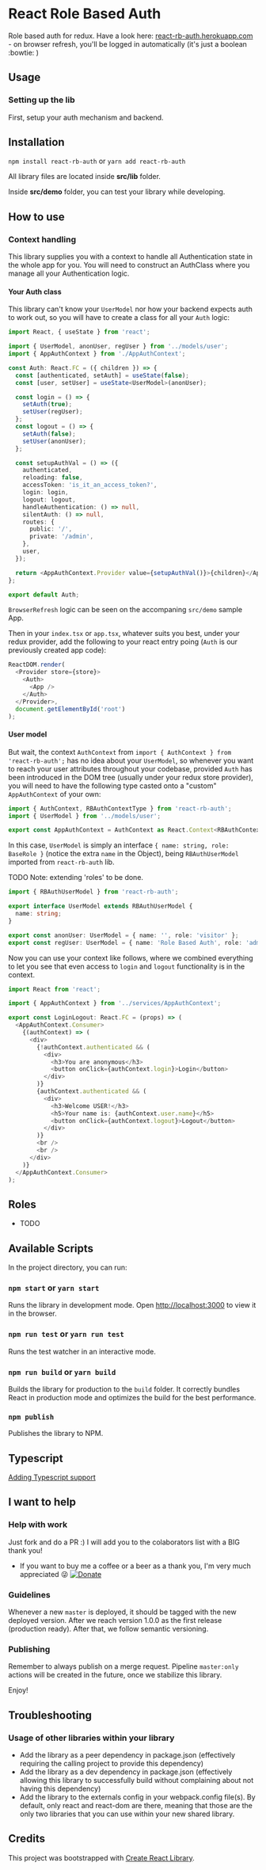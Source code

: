 # React Role Based Auth

Role based auth for redux. Have a look here: [react-rb-auth.herokuapp.com](https://react-rb-auth.herokuapp.com/) - on browser refresh, you'll be logged in automatically (it's just a boolean :bowtie: )

## Usage

### Setting up the lib

First, setup your auth mechanism and backend.

## Installation

`npm install react-rb-auth`
or
`yarn add react-rb-auth`

All library files are located inside **src/lib** folder.

Inside **src/demo** folder, you can test your library while developing.

## How to use

### Context handling

This library supplies you with a context to handle all Authentication state in the whole app for you. You will need to construct an AuthClass where you manage all your Authentication logic.

#### Your Auth class

This library can't know your `UserModel` nor how your backend expects auth to work out, so you will have to create a class for all your `Auth` logic:

```typescript
import React, { useState } from 'react';

import { UserModel, anonUser, regUser } from '../models/user';
import { AppAuthContext } from './AppAuthContext';

const Auth: React.FC = ({ children }) => {
  const [authenticated, setAuth] = useState(false);
  const [user, setUser] = useState<UserModel>(anonUser);

  const login = () => {
    setAuth(true);
    setUser(regUser);
  };
  const logout = () => {
    setAuth(false);
    setUser(anonUser);
  };

  const setupAuthVal = () => ({
    authenticated,
    reloading: false,
    accessToken: 'is_it_an_access_token?',
    login: login,
    logout: logout,
    handleAuthentication: () => null,
    silentAuth: () => null,
    routes: {
      public: '/',
      private: '/admin',
    },
    user,
  });

  return <AppAuthContext.Provider value={setupAuthVal()}>{children}</AppAuthContext.Provider>;
};

export default Auth;
```

`BrowserRefresh` logic can be seen on the accompaning `src/demo` sample App.

Then in your `index.tsx` or `app.tsx`, whatever suits you best, under your redux provider, add the following to your react entry poing (`Auth` is our previously created app code):

```typescript
ReactDOM.render(
  <Provider store={store}>
    <Auth>
      <App />
    </Auth>
  </Provider>,
  document.getElementById('root')
);
```

#### User model

But wait, the context `AuthContext` from `import { AuthContext } from 'react-rb-auth';` has no idea about your `UserModel`, so whenever you want to reach your user attributes throughout your codebase, provided `Auth` has been introduced in the DOM tree (usually under your redux store provider), you will need to have the following type casted onto a "custom" `AppAuthContext` of your own:

```typescript
import { AuthContext, RBAuthContextType } from 'react-rb-auth';
import { UserModel } from '../models/user';

export const AppAuthContext = AuthContext as React.Context<RBAuthContextType<UserModel>>;
```

In this case, `UserModel` is simply an interface `{ name: string, role: BaseRole }` (notice the extra `name` in the Object), being `RBAuthUserModel` imported from `react-rb-auth` lib.

TODO Note: extending 'roles' to be done.

```typescript
import { RBAuthUserModel } from 'react-rb-auth';

export interface UserModel extends RBAuthUserModel {
  name: string;
}

export const anonUser: UserModel = { name: '', role: 'visitor' };
export const regUser: UserModel = { name: 'Role Based Auth', role: 'admin' };
```

Now you can use your context like follows, where we combined everything to let you see that even access to `login` and `logout` functionality is in the context.

```typescript
import React from 'react';

import { AppAuthContext } from '../services/AppAuthContext';

export const LoginLogout: React.FC = (props) => (
  <AppAuthContext.Consumer>
    {(authContext) => (
      <div>
        {!authContext.authenticated && (
          <div>
            <h3>You are anonymous</h3>
            <button onClick={authContext.login}>Login</button>
          </div>
        )}
        {authContext.authenticated && (
          <div>
            <h3>Welcome USER!</h3>
            <h5>Your name is: {authContext.user.name}</h5>
            <button onClick={authContext.logout}>Logout</button>
          </div>
        )}
        <br />
        <br />
      </div>
    )}
  </AppAuthContext.Consumer>
);
```

## Roles

- TODO

## Available Scripts

In the project directory, you can run:

### `npm start` or `yarn start`

Runs the library in development mode. Open [http://localhost:3000](http://localhost:3000) to view it in the browser.

### `npm run test` or `yarn run test`

Runs the test watcher in an interactive mode.

### `npm run build` or `yarn build`

Builds the library for production to the `build` folder.
It correctly bundles React in production mode and optimizes the build for the best performance.

### `npm publish`

Publishes the library to NPM.

## Typescript

[Adding Typescript support](https://gist.github.com/DimiMikadze/f25e1c5c70fa003953afd40fa9042517)

## I want to help

### Help with work

Just fork and do a PR :) I will add you to the colaborators list with a BIG thank you!

- If you want to buy me a coffee or a beer as a thank you, I'm very much appreciated :stuck_out_tongue_winking_eye: [![Donate](https://www.paypalobjects.com/en_US/i/btn/btn_donateCC_LG.gif)](https://www.paypal.com/cgi-bin/webscr?cmd=_s-xclick&hosted_button_id=D3J2WXTXLAWK8&source=url)

### Guidelines

Whenever a new `master` is deployed, it should be tagged with the new deployed version.
After we reach version 1.0.0 as the first release (production ready). After that, we follow semantic versioning.

### Publishing

Remember to always publish on a merge request. Pipeline `master:only` actions will be created in the future, once we stabilize this library.

Enjoy!

## Troubleshooting

### Usage of other libraries within your library

- Add the library as a peer dependency in package.json (effectively requiring the calling project to provide this dependency)
- Add the library as a dev dependency in package.json (effectively allowing this library to successfully build without complaining about not having this dependency)
- Add the library to the externals config in your webpack.config file(s). By default, only react and react-dom are there, meaning that those are the only two libraries that you can use within your new shared library.

## Credits

This project was bootstrapped with [Create React Library](https://github.com/dimimikadze/create-react-library).

